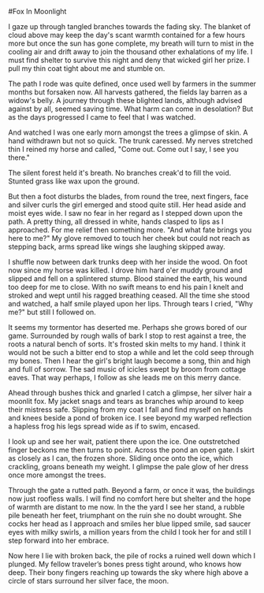 #Fox In Moonlight

I gaze up through tangled branches towards the fading sky. The blanket of cloud above may keep the day's scant warmth contained for a few hours more but once the sun has gone complete, my breath will turn to mist in the cooling air and drift away to join the thousand other exhalations of my life. I must find shelter to survive this night and deny that wicked girl her prize. I pull my thin coat tight about me and stumble on.

The path I rode was quite defined, once used well by farmers in the summer months but forsaken now. All harvests gathered, the fields lay barren as a widow's belly. A journey through these blighted lands, although advised against by all, seemed saving time. What harm can come in desolation? But as the days progressed I came to feel that I was watched.

And watched I was one early morn amongst the trees a glimpse of skin. A hand withdrawn but not so quick. The trunk caressed. My nerves stretched thin I reined my horse and called, "Come out. Come out I say, I see you there."

The silent forest held it's breath. No branches creak'd to fill the void. Stunted grass like wax upon the ground.

But then a foot disturbs the blades, from round the tree, next fingers, face and silver curls the girl emerged and stood quite still. Her head aside and moist eyes wide. I saw no fear in her regard as I stepped down upon the path. A pretty thing, all dressed in white, hands clasped to lips as I approached. For me relief then something more. "And what fate brings you here to me?" My glove removed to touch her cheek but could not reach as stepping back, arms spread like wings she laughing skipped away.

I shuffle now between dark trunks deep with her inside the wood. On foot now since my horse was killed. I drove him hard o'er muddy ground and slipped and fell on a splintered stump. Blood stained the earth, his wound too deep for me to close. With no swift means to end his pain I knelt and stroked and wept until his ragged breathing ceased. All the time she stood and watched, a half smile played upon her lips. Through tears I cried, "Why me?" but still I followed on.

It seems my tormentor has deserted me. Perhaps she grows bored of our game. Surrounded by rough walls of bark I stop to rest against a tree, the roots a natural bench of sorts. It's frosted skin melts to my hand. I think it would not be such a bitter end to stop a while and let the cold seep through my bones. Then I hear the girl's bright laugh become a song, thin and high and full of sorrow. The sad music of icicles swept by broom from cottage eaves. That way perhaps, I follow as she leads me on this merry dance.

Ahead through bushes thick and gnarled I catch a glimpse, her silver hair a moonlit fox. My jacket snags and tears as branches whip around to keep their mistress safe. Slipping from my coat I fall and find myself on hands and knees beside a pond of broken ice. I see beyond my warped reflection a hapless frog his legs spread wide as if to swim, encased.

I look up and see her wait, patient there upon the ice. One outstretched finger beckons me then turns to point. Across the pond an open gate. I skirt as closely as I can, the frozen shore. Sliding once onto the ice, which crackling, groans beneath my weight. I glimpse the pale glow of her dress once more amongst the trees.

Through the gate a rutted path. Beyond a farm, or once it was, the buildings now just roofless walls. I will find no comfort here but shelter and the hope of warmth are distant to me now. In the the yard I see her stand, a rubble pile beneath her feet, triumphant on the ruin she no doubt wrought. She cocks her head as I approach and smiles her blue lipped smile, sad saucer eyes with milky swirls, a million years from the child I took her for and still I step forward into her embrace.

Now here I lie with broken back, the pile of rocks a ruined well down which I plunged. My fellow traveler’s bones press tight around, who knows how deep. Their bony fingers reaching up towards the sky where high above a circle of stars surround her silver face, the moon.
